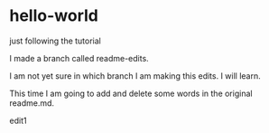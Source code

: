 # hello-world
just following the tutorial

I made a branch called readme-edits. 

I am not yet sure in which branch I am making this edits. I will learn.

This time I am going to add and delete some words in the original readme.md.

edit1
